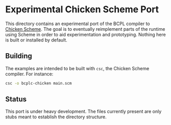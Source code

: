 # Experimental Chicken Scheme Port

This directory contains an experimental port of the BCPL compiler to [Chicken Scheme](https://call-cc.org/). The goal is to eventually reimplement parts of the runtime using Scheme in order to aid experimentation and prototyping.  Nothing here is built or installed by default.

## Building

The examples are intended to be built with `csc`, the Chicken Scheme compiler. For instance:

```sh
csc -o bcplc-chicken main.scm
```

## Status

This port is under heavy development. The files currently present are only stubs meant to establish the directory structure.
